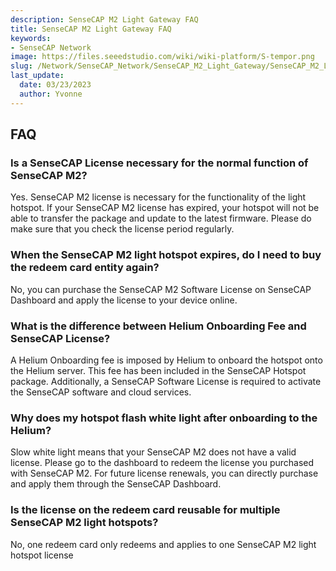```yaml
---
description: SenseCAP M2 Light Gateway FAQ
title: SenseCAP M2 Light Gateway FAQ
keywords:
- SenseCAP Network
image: https://files.seeedstudio.com/wiki/wiki-platform/S-tempor.png
slug: /Network/SenseCAP_Network/SenseCAP_M2_Light_Gateway/SenseCAP_M2_Light_Gateway_FAQ
last_update:
  date: 03/23/2023
  author: Yvonne
---
```

## FAQ

### Is a SenseCAP License necessary for the normal function of SenseCAP M2?

Yes. SenseCAP M2 license is necessary for the functionality of the light hotspot. If your SenseCAP M2 license has expired, your hotspot will not be able to transfer the package and update to the latest firmware. Please do make sure that you check the license period regularly.

### When the SenseCAP M2 light hotspot expires, do I need to buy the redeem card entity again?

No, you can purchase the SenseCAP M2 Software License on SenseCAP Dashboard and apply the license to your device online.

### What is the difference between Helium Onboarding Fee and SenseCAP License?


A Helium Onboarding fee is imposed by Helium to onboard the hotspot onto the Helium server. This fee has been included in the SenseCAP Hotspot package. Additionally, a SenseCAP Software License is required to activate the SenseCAP software and cloud services.





### Why does my hotspot flash white light after onboarding to the Helium?

Slow white light means that your SenseCAP M2 does not have a valid license. Please go to the dashboard to redeem the license you purchased with SenseCAP M2. For future license renewals, you can directly purchase and apply them through the SenseCAP Dashboard.


### Is the license on the redeem card reusable for multiple SenseCAP M2 light hotspots?

No, one redeem card only redeems and applies to one SenseCAP M2 light hotspot license

